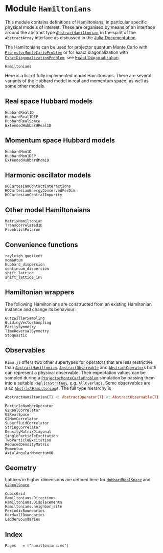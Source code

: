 # Module `Hamiltonians`

This module contains definitions of Hamiltonians, in particular specific
physical models of interest. These are organised by means of an interface
around the abstract type [`AbstractHamiltonian`](@ref), in the spirit of the
`AbstractArray` interface as discussed in the [Julia Documentation](https://docs.julialang.org/en/v1/manual/interfaces/).

The Hamiltonians can be used for projector quantum Monte Carlo with [`ProjectorMonteCarloProblem`](@ref) or for exact diagonalization with [`ExactDiagonalizationProblem`](@ref), see [Exact Diagonalization](@ref).

```@docs
Hamiltonians
```

Here is a list of fully implemented model Hamiltonians. There are several variants
of the Hubbard model in real and momentum space, as well as some other models.

## Real space Hubbard models
```@docs
HubbardReal1D
HubbardReal1DEP
HubbardRealSpace
ExtendedHubbardReal1D
```

## Momentum space Hubbard models
```@docs
HubbardMom1D
HubbardMom1DEP
ExtendedHubbardMom1D
```

## Harmonic oscillator models
```@docs
HOCartesianContactInteractions
HOCartesianEnergyConservedPerDim
HOCartesianCentralImpurity
```

## Other model Hamiltonaians
```@docs
MatrixHamiltonian
Transcorrelated1D
FroehlichPolaron
```

## Convenience functions
```@docs
rayleigh_quotient
momentum
hubbard_dispersion
continuum_dispersion
shift_lattice
shift_lattice_inv
```

## Hamiltonian wrappers
The following Hamiltonians are constructed from an existing
Hamiltonian instance and change its behaviour:
```@docs
GutzwillerSampling
GuidingVectorSampling
ParitySymmetry
TimeReversalSymmetry
Stoquastic
```

## Observables
`Rimu.jl` offers two other supertypes for operators that are less 
restrictive than [`AbstractHamiltonian`](@ref). 
[`AbstractObservable`](@ref) and [`AbstractOperator`](@ref)s both
can represent a physical observable. Their expectation values can be sampled during a [`ProjectorMonteCarloProblem`](@ref) simulation by 
passing them into a suitable [`ReplicaStrategy`](@ref), e.g. 
[`AllOverlaps`](@ref). Some observables are also [`AbstractHamiltonian`](@ref)s. The full type hierarchy is
```julia
AbstractHamiltonian{T} <: AbstractOperator{T} <: AbstractObservable{T}
```

```@docs
ParticleNumberOperator
G2RealCorrelator
G2RealSpace
G2MomCorrelator
SuperfluidCorrelator
StringCorrelator
DensityMatrixDiagonal
SingleParticleExcitation
TwoParticleExcitation
ReducedDensityMatrix
Momentum
AxialAngularMomentumHO
```

## Geometry

Lattices in higher dimensions are defined here for [`HubbardRealSpace`](@ref) and [`G2RealSpace`](@ref).

```@docs
CubicGrid
Hamiltonians.Directions
Hamiltonians.Displacements
Hamiltonians.neighbor_site
PeriodicBoundaries
HardwallBoundaries
LadderBoundaries
```

## Index
```@index
Pages   = ["hamiltonians.md"]
```
